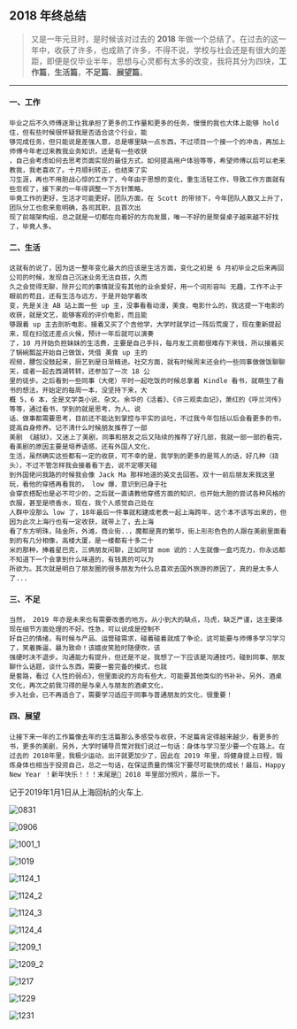 ## 2018 年终总结

> 又是一年元旦时，是时候该对过去的 **2018** 年做一个总结了。在过去的这一年中，收获了许多，也成熟了许多，不得不说，学校与社会还是有很大的差距，即便是仅毕业半年，思想与心灵都有太多的改变，我将其分为四块，**工作篇**，**生活篇**，**不足篇**、**展望篇**。

---

#### 一、工作

    毕业之后不久师傅逐渐让我承担了更多的工作量和更多的任务，慢慢的我也大体上能够 hold 住，但有些时候很怀疑我是否适合这个行业，能
    够完成任务，但只能说是差强人意，总是哪里缺一点东西，不过项目一个接一个的冲击，再加上师傅今年老过来教我业务知识，还是有一些收获
    ，自己会考虑如何去思考页面实现的最佳方式，如何提高用户体验等等，希望师傅以后可以老来教我，我老喜欢了。十月顺利转正，也结束了实
    习生涯，再也不用胆战心惊的工作了，今年由于思想的变化，重生活轻工作，导致工作方面就有些忽视了，接下来的一年得调整一下方针策略，
    毕竟工作的更好，生活才可能更好。团队方面，在 Scott 的带领下，今年团队人数又上升了，团队分工也愈来愈明确，各司其职，且首次出
    现了前端架构组，总之就是一切都在向着好的方向发展，唯一不好的是聚餐桌子越来越不好找了，毕竟人多。

#### 二、生活

    这就有的说了，因为这一整年变化最大的应该是生活方面，变化之初是 6 月初毕业之后来再回公司的时候，发现自己沉迷业务无法自拔，久而
    久之会觉得无聊，除开公司的事情就没有其他的业余爱好，用一个词形容叫 无趣，工作不止于眼前的苟且，还有生活与远方，于是开始学着改
    变，先是关注 AB 站上面一些 up 主，没事看看动漫，美食，电影什么的，我这提一下电影的收获，就是文艺，能够客观的评价电影，而且能
    够跟着 up 主去剖析电影。接着又买了个吉他学，大学时就学过一阵后荒废了，现在重新提起来，现在扫弦还差点火候，预计一年后就可以演奏
    了，10 月开始负担妹妹的生活费，主要是自己手抖，每月发工资都很难存下来钱，所以接着买了锅碗瓢盆开始自己做饭，凭借 美食 up 主的
    视频，腰包没鼓起来，厨艺到是日渐精进。社交方面，就有时候周末还会约一些同事做做饭聊聊天，或者一起去西湖转转，还参加了一次 18 公
    里的徒步。之后看到一些同事（大佬）平时一起吃饭的时候总拿着 Kindle 看书，就萌生了看书的想法，开始定的每周一本，没坚持下来，大
    概 5，6 本，全是文学类小说、杂文。余华的《活着》、《许三观卖血记》，萧红的《呼兰河传》等等，通过看书，学到的就是思考，为人、说
    话、做事都需要思考，目前还不能达到掌控与平实的谈吐，不过我今年包括以后会看更多的书，提高自身修养。记不清什么时候朋友推荐了一部
    美剧 《越狱》，又迷上了美剧，同事和朋友之后又陆续的推荐了好几部，我就一部一部的看完，看美剧的原因主要是培养语感，还有外国人文化，
    生活，虽然确实这些都有一定的收获，可不幸的是，我学到的更多的是骂人的话，好几种（挠头），不过不管怎样我会接着看下去，说不定哪天碰
    到外国佬问我路的时候我会像 Jack Ma 那样地道的英文去回答。双十一前后朋友来我这里玩，看他的穿搭再看我的， low 爆，意识到已身于社
    会穿衣搭配也是必不可少的，之后就一直请教他穿搭方面的知识，也开始大胆的尝试各种风格的衣服，甚至是喷香水，现在，我个人感觉自己处在
    人群中没那么 low 了，18年最后一件事就和建成老表一起上海跨年，这个本不该写出来的，但因为此次上海行也有一定收获，就带上了，去上海
    看了东方明珠，陆金所，外滩，商业街..，魔都是真的繁华，街上形形色色的人跟在美剧里面看到的有几分相像，高楼大厦，是一楼都有十多二十
    米的那种，捧着星巴克，三俩朋友闲聊，正如阿甘 mom 说的：人生就像一盒巧克力，你永远都不知道下一个会拿到什么味道的，有钱真的可以为
    所欲为。其次就是明白了朋友圈的很多朋友为什么总喜欢去国外旅游的原因了，真的是太多人了...

#### 三、不足

    当然， 2019 年亦是未来也有需要改善的地方。从小到大的缺点，马虎，缺乏严谨，这主要体现在细节方面处理的不好。性急，可以说成是控制不
    好自己的情绪，有时候与产品、运营碰需求，碰着碰着就成了争论，这可能要与师傅多学习学习了，笑着撕逼，最为致命！该嬉皮笑脸时随便吹，该
    强硬时决不退步。沟通能力有提升，但还是不足，我想了一下应该是沟通技巧，碰到同事、朋友聊什么话题，谈什么东西，需要一套完备的模式，也就
    是套路，看过《人性的弱点》，但里面说的方向有些大，可能要其他类似的书补补。另外，酒桌文化，再次之前我习得的是与亲人与朋友的酒桌文化，
    步入社会，已不再适合了，需要学习适应于同事与普通朋友的文化，很重要！

#### 四、展望

    让接下来一年的工作篇像去年的生活篇那么多感受与收获，不足篇肯定得越来越少，看更多的书，更多的美剧，另外，大学时辅导员常对我们说过一句话：身体与学习至少要一个在路上。在过去的 2018年里，我极少运动，出汗就更加少了，因此在 2019 年里，将健身提上日程，锻炼身体也相当于投资自己，总之一句话，在保证质量的情况下要尽可能快的成长！最后，Happy New Year ！新年快乐！！！末尾是 2018 年里部分照片，展示一下。
   

记于2019年1月1日从上海回杭的火车上.


![0831](./0831.jpeg)

![0906](./0906.jpeg)

![1001_1](./1001_1.jpeg)

![1019](./1019.jpeg)

![1124_1](./1124_1.jpeg)

![1124_2](./1124_2.jpeg)

![1124_3](./1124_3.jpeg)

![1124_4](./1124_4.jpeg)

![1209_1](./1209_1.jpeg)

![1209_2](./1209_2.jpeg)

![1217](./1217.jpeg)

![1229](./1229.jpeg)

![1231](./1231.jpeg)


